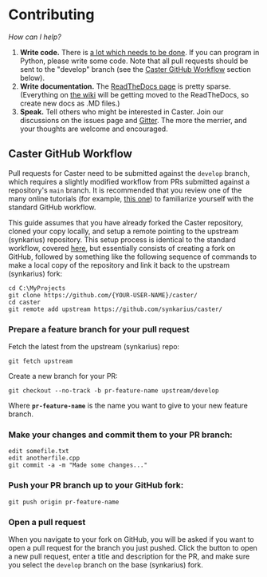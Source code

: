 # Contributing

_How can I help?_

1. **Write code.** There is [a lot which needs to be done](https://github.com/synkarius/caster/issues). If you can program in Python, please write some code. Note that all pull requests should be sent to the "develop" branch (see the [Caster GitHub Workflow](#caster-github-workflow) section below).
2. **Write documentation.** The [ReadTheDocs page](http://caster.readthedocs.org/en/latest/) is pretty sparse. (Everything on [the wiki](https://github.com/synkarius/caster/wiki) will be getting moved to the ReadTheDocs, so create new docs as .MD files.)
3. **Speak.** Tell others who might be interested in Caster. Join our discussions on the issues page and [Gitter](https://gitter.im/synkarius/caster). The more the merrier, and your thoughts are welcome and encouraged.

## Caster GitHub Workflow

Pull requests for Caster need to be submitted against the `develop` branch, which requires a slightly modified workflow from PRs submitted against a repository's `main` branch. It is recommended that you review one of the many online tutorials (for example, [this one](http://yangsu.github.io/pull-request-tutorial/)) to familiarize yourself with the standard GitHub workflow.

This guide assumes that you have already forked the Caster repository, cloned your copy locally, and setup a remote pointing to the upstream (synkarius) repository. This setup process is identical to the standard workflow, covered [here](https://help.github.com/articles/fork-a-repo/), but essentially consists of creating a fork on GitHub, followed by something like the following sequence of commands to make a local copy of the repository and link it back to the upstream (synkarius) fork:

    cd C:\MyProjects
    git clone https://github.com/{YOUR-USER-NAME}/caster/
    cd caster
    git remote add upstream https://github.com/synkarius/caster/

### Prepare a feature branch for your pull request

Fetch the latest from the upstream (synkarius) repo:

    git fetch upstream

Create a new branch for your PR:

    git checkout --no-track -b pr-feature-name upstream/develop

Where **`pr-feature-name`** is the name you want to give to your new feature branch.

### Make your changes and commit them to your PR branch:

    edit somefile.txt
    edit anotherfile.cpp
    git commit -a -m "Made some changes..."

### Push your PR branch up to your GitHub fork:

    git push origin pr-feature-name

### Open a pull request

When you navigate to your fork on GitHub, you will be asked if you want to open a pull request for the branch you just pushed. Click the button to open a new pull request, enter a title and description for the PR, and make sure you select the `develop` branch on the base (synkarius) fork.
